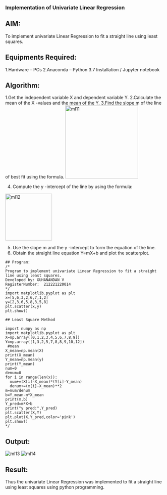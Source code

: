 ### Implementation of Univariate Linear Regression

## AIM:
To implement univariate Linear Regression to fit a straight line using least squares.

## Equipments Required:
1.Hardware – PCs
2.Anaconda – Python 3.7 Installation / Jupyter notebook

## Algorithm:
1.Get the independent variable X and dependent variable Y.
2.Calculate the mean of the X -values and the mean of the Y.
3.Find the slope m of the line of best fit using the formula.
<img width="231" alt="ml11" src="https://user-images.githubusercontent.com/100425381/200923714-81faee2d-1b8d-4cbf-b7f6-c1e4abbf0b79.png">

4. Compute the y -intercept of the line by using the formula:
<img width="148" alt="ml12" src="https://user-images.githubusercontent.com/100425381/200923751-e2c6e4f3-a506-48db-adf6-6fb9cd40a8d5.png">


5. Use the slope m and the y -intercept to form the equation of the line. 
6. Obtain the straight line equation Y=mX+b and plot the scatterplot.

~~~
## Program:
/*
Program to implement univariate Linear Regression to fit a straight line using least squares.
Developed by: GUHANANDAN V
RegisterNumber:  212221220014
*/
import matplotlib.pyplot as plt
x=[5,6,3,2,6,7,1,2]
y=[2,3,6,5,8,3,5,8]
plt.scatter(x,y)
plt.show()

## Least Square Method

import numpy as np
import matplotlib.pyplot as plt
X=np.array([0,1,2,3,4,5,6,7,8,9])
Y=np.array([1,3,2,5,7,8,8,9,10,12])
 #mean 
X_mean=np.mean(X)
print(X_mean)
Y_mean=np.mean(y)
print(Y_mean)
num=0
denum=0
for i in range(len(x)):
  num+=(X[i]-X_mean)*(Y[i]-Y_mean)
  denum+=(x[i]-X_mean)**2
m=num/denum
b=Y_mean-m*X_mean
print(m,b)
Y_pred=m*X+b
print("y pred:",Y_pred)
plt.scatter(X,Y)
plt.plot(X,Y_pred,color='pink')
plt.show()
*/
~~~

## Output:
![ml13](https://user-images.githubusercontent.com/100425381/200923814-525e7a77-b991-4d0e-a024-10a91aafc27d.jpeg)
![ml14](https://user-images.githubusercontent.com/100425381/200923825-00265eab-077e-48b9-9df7-a413424f4bc8.jpeg)


## Result:
Thus the univariate Linear Regression was implemented to fit a straight line using least squares using python programming.
